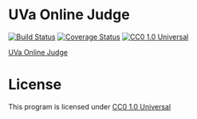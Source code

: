 # UVa Online Judge
[![Build Status](https://travis-ci.org/czchen/UVa-Online-Judge.svg?branch=master)](https://travis-ci.org/czchen/UVa-Online-Judge)
[![Coverage Status](https://img.shields.io/coveralls/czchen/UVa-Online-Judge.svg)](https://coveralls.io/r/czchen/UVa-Online-Judge?branch=master)
[![CC0 1.0 Universal](http://img.shields.io/badge/license-CC0%201.0%20Universal-brightgreen.svg)](https://creativecommons.org/publicdomain/zero/1.0/)

[UVa Online Judge](http://uva.onlinejudge.org/)

# License
This program is licensed under [CC0 1.0 Universal](https://creativecommons.org/publicdomain/zero/1.0/)
